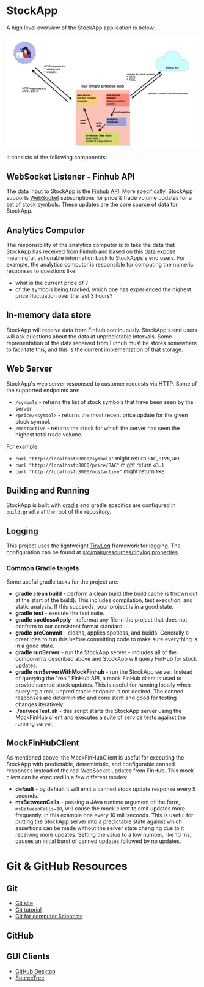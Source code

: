# StockApp

A high level overview of the StockApp application is below:

<img width="1535" alt="image" src="assets/StockAppDiagram.png">

It consists of the following components:


## WebSocket Listener - Finhub API

The data input to StockApp is the [Finhub API](https://finnhub.io/).  More specifically, StockApp supports [WebSocket](https://ably.com/topic/websockets) subscriptions for price & trade volume updates for a set of stock symbols.  These updates are the core source of data for StockApp.

## Analytics Computor

The responsibility of the analytics computor is to take the data that StockApp has received from Finhub and based on this data expose meaningful, actionable information back to StockApps's end users.  For example, the analytics computor is responsible for computing the numeric responses to questions like:

* what is the current price of <symbol>?
* of the symbols being tracked, which one has experienced the highest price fluctuation over the last 3 hours?

## In-memory data store

StockApp will receive data from Finhub continuously.  StockApp's end users will ask questions about the data at unpredictable intervals.  Some representation of the data received from Finhub must be stores somewhere to facilitate this, and this is the current implementation of that storage.

## Web Server

StockApp's web server responsed to customer requests via HTTP.  Some of the supported endpoints are:
* `/symbols` - returns the list of stock symbols that have been seen by the server.
* `/price/<symbol>` - returns the most recent price update for the given stock symbol.
* `/mostactive` - returns the stock for which the server has seen the highest total trade volume.

For example:
* `curl "http://localhost:8000/symbols"` might return `BAC,RIVN,NKE`
* `curl "http://localhost:8000/price/BAC"` might return `43.1`
* `curl "http://localhost:8000/mostactive"` might return `NKE`

## Building and Running
StockApp is built with [gradle](https://gradle.org/) and gradle specifics are configured in `build.gradle` at the root of the repository.

## Logging
This project uses the lightweight [TinyLog](https://tinylog.org/v2/) framework for logging.  The configuration can be found at [src/main/resources/tinylog.properties](src/main/resources/tinylog.properties).

### Common Gradle targets
Some useful gradle tasks for the project are:

* **gradle clean build** - perform a clean build (the build cache is thrown out at the start of the build).  This includes  compilation, test execution, and static analysis.  If this succeeds, your project is in a good state.
* **gradle test** - execute the test suite.
* **gradle spotlessApply** - reformat any file in the project that does not conform to our consistent format standard.
* **gradle preCommit** - cleans, applies spotless, and builds.  Generally a great idea to run this before committing code to make sure everything is in a good state.
* **gradle runServer** - run the StockApp server - includes all of the components described above and StockApp will query FinHub for stock updates.
* **gradle runServerWithMockFinhub** - run the StockApp server.  Instead of querying the "real" FinHub API, a mock FinHub client is used to provide canned stock updates.  This is useful for running locally when querying a real, unpredictable endpoint is not desired.  The canned responses are deterministic and consistent and good for testing changes iteratively.
* **./serviceTest.sh** - this script starts the StockApp server using the MockFinHub client and executes a suite of service tests against the running server.

## MockFinHubClient
As mentioned above, the MockFinHubClient is useful for executing the StockApp with predictable, deterministic, and configurable canned responses instead of the real WebSocket updates from FinHub.  This mock client can be executed in a few different modes:

* **default** - by default it will emit a canned stock update response every 5 seconds.
* **msBetweenCalls** - passing a JAva runtime argument of the form, `msBetweenCalls=10`, will cause the mock client to emit updates more frequently, in this example one every 10 milliseconds.  This is useful for putting the StockApp server into a predictable state against which assertions can be made without the server state changing due to it receiving more updates.  Setting the value to a low number, like 10 ms, causes an initial burst of canned updates followed by no updates.  

# Git & GitHub Resources

## Git
- [Git site](https://git-scm.com/)
- [Git tutorial](https://git-scm.com/docs/gittutorial)
- [Git for computer Scientists](https://eagain.net/articles/git-for-computer-scientists/)

## GitHub

## GUI Clients
- [GitHub Desktop](https://github.com/apps/desktop)
- [SourceTree](https://www.sourcetreeapp.com/)
